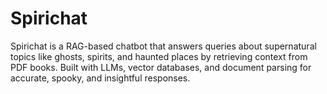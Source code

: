 # Spirichat
Spirichat is a RAG-based chatbot that answers queries about supernatural topics like ghosts, spirits, and haunted places by retrieving context from PDF books. Built with LLMs, vector databases, and document parsing for accurate, spooky, and insightful responses.
